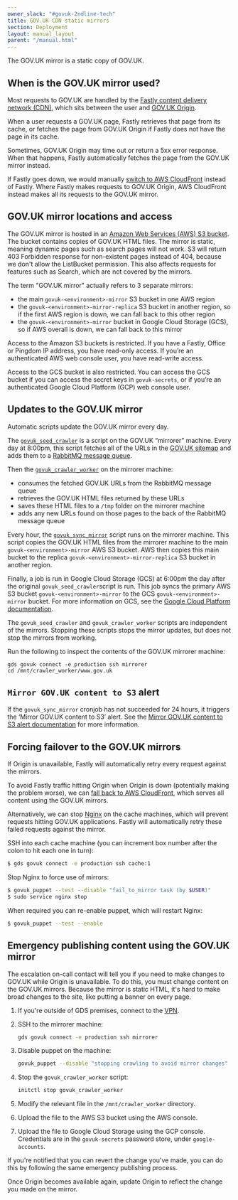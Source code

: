 ```yaml
---
owner_slack: "#govuk-2ndline-tech"
title: GOV.UK CDN static mirrors
section: Deployment
layout: manual_layout
parent: "/manual.html"
---
```


The GOV.UK mirror is a static copy of GOV.UK.

## When is the GOV.UK mirror used?

Most requests to GOV.UK are handled by the [Fastly content delivery network (CDN)](/manual/cdn.html), which sits between the user and [GOV.UK Origin](/manual/architecture-shallow-dive.html#a-user-visits-the-gov-uk-homepage).

When a user requests a GOV.UK page, Fastly retrieves that page from its cache, or fetches the page from GOV.UK Origin if Fastly does not have the page in its cache.

Sometimes, GOV.UK Origin may time out or return a 5xx error response. When that happens, Fastly automatically fetches the page from the GOV.UK mirror instead.

If Fastly goes down, we would manually [switch to AWS CloudFront](https://docs.publishing.service.gov.uk/manual/fall-back-to-aws-cloudfront.html) instead of Fastly. Where Fastly makes requests to GOV.UK Origin, AWS CloudFront instead makes all its requests to the GOV.UK mirror.

## GOV.UK mirror locations and access

The GOV.UK mirror is hosted in an [Amazon Web Services (AWS) S3 bucket](https://docs.aws.amazon.com/AmazonS3/latest/userguide/Welcome.html). The bucket contains copies of GOV.UK HTML files. The mirror is static, meaning dynamic pages such as search pages will not work. S3 will return 403 Forbidden response for non-existent pages instead of 404, because we don't allow the ListBucket permission. This also affects requests for features such as Search, which are not covered by the mirrors.

The term "GOV.UK mirror" actually refers to 3 separate mirrors:

- the main `govuk-<environment>-mirror` S3 bucket in one AWS region
- the `govuk-<environment>-mirror-replica` S3 bucket in another region, so if the first AWS region is down, we can fall back to this other region
- the `govuk-<environment>-mirror` bucket in Google Cloud Storage (GCS), so if AWS overall is down, we can fall back to this mirror

Access to the Amazon S3 buckets is restricted. If you have a Fastly, Office or Pingdom IP address, you have read-only access. If you’re an authenticated AWS web console user, you have read-write access.

Access to the GCS bucket is also restricted. You can access the GCS bucket if you can access the secret keys in `govuk-secrets`, or if you’re an authenticated Google Cloud Platform (GCP) web console user.

## Updates to the GOV.UK mirror

Automatic scripts update the GOV.UK mirror every day.

The [`govuk_seed_crawler`](https://github.com/alphagov/govuk_seed_crawler) is a script on the GOV.UK “mirrorer” machine. Every day at 8:00pm, this script fetches all of the URLs in the [GOV.UK sitemap](https://www.gov.uk/sitemap.xml) and adds them to a [RabbitMQ message queue](/manual/rabbitmq.html).

Then the [`govuk_crawler_worker`](https://github.com/alphagov/govuk_crawler_worker) on the mirrorer machine:

- consumes the fetched GOV.UK URLs from the RabbitMQ message queue
- retrieves the GOV.UK HTML files returned by these URLs
- saves these HTML files to a `/tmp` folder on the mirrorer machine
- adds any new URLs found on those pages to the back of the RabbitMQ message queue

Every hour, the [`govuk_sync_mirror`](https://github.com/alphagov/govuk-puppet/blob/86d1480c6e081313c415246063d5931af24473da/modules/govuk_crawler/manifests/init.pp#L109) script runs on the mirrorer machine. This script copies the GOV.UK HTML files from the mirrorer machine to the main `govuk-<environment>-mirror` AWS S3 bucket. AWS then copies this main bucket to the replica `govuk-<environment>-mirror-replica` S3 bucket in another region.

Finally, a job is run in Google Cloud Storage (GCS) at 6:00pm the day after the original `govuk_seed_crawler`script is run. This job syncs the primary AWS S3 bucket `govuk-<environment>-mirror` to the GCS `govuk-<environment>-mirror` bucket. For more information on GCS, see the [Google Cloud Platform documentation](https://docs.publishing.service.gov.uk/manual/google-cloud-platform-gcp.html).

The `govuk_seed_crawler` and `govuk_crawler_worker` scripts are independent of the mirrors. Stopping these scripts stops the mirror updates, but does not stop the mirrors from working.

Run the following to inspect the contents of the GOV.UK mirrorer machine:

```
gds govuk connect -e production ssh mirrorer
cd /mnt/crawler_worker/www.gov.uk
```

## `Mirror GOV.UK content to S3` alert

If the `govuk_sync_mirror` cronjob has not succeeded for 24 hours, it triggers the ‘Mirror GOV.UK content to S3’ alert. See the [Mirror GOV.UK content to S3 alert documentation](/manual/alerts/mirror-sync.html) for more information.

## Forcing failover to the GOV.UK mirrors

If Origin is unavailable, Fastly will automatically retry every request against the mirrors.

To avoid Fastly traffic hitting Origin when Origin is down (potentially making the problem worse), we can [fall back to AWS CloudFront](/manual/fall-back-to-aws-cloudfront.html), which serves all content using the GOV.UK mirrors.

Alternatively, we can stop [Nginx](https://www.nginx.com/) on the cache machines, which will prevent requests hitting GOV.UK applications. Fastly will automatically retry these failed requests against the mirror.

SSH into each cache machine (you can increment box number after the colon to hit each one in turn):

```bash
$ gds govuk connect -e production ssh cache:1
```

Stop Nginx to force use of mirrors:

```bash
$ govuk_puppet --test --disable "fail_to_mirror task (by $USER)"
$ sudo service nginx stop
```

When required you can re-enable puppet, which will restart Nginx:

```bash
$ govuk_puppet --test --enable
```

## Emergency publishing content using the GOV.UK mirror

The escalation on-call contact will tell you if you need to make changes to GOV.UK while Origin is unavailable. To do this, you must change content on the GOV.UK mirrors. Because the mirror is static HTML, it's hard to make broad changes to the site, like putting a banner on every page.

1. If you're outside of GDS premises, connect to the [VPN][gds-vpn].

1. SSH to the mirrorer machine:

    ```bash
    gds govuk connect -e production ssh mirrorer
    ```

1. Disable puppet on the machine:

    ```bash
    govuk_puppet --disable "stopping crawling to avoid mirror changes"
    ```

1. Stop the `govuk_crawler_worker` script:

    ```bash
    initctl stop govuk_crawler_worker
    ```

1. Modify the relevant file in the `/mnt/crawler_worker` directory.

1. Upload the file to the AWS S3 bucket using the AWS console.

1. Upload the file to Google Cloud Storage using the GCP console. Credentials are in the `govuk-secrets` password store, under `google-accounts`.

If you're notified that you can revert the change you've made, you can do this by following the same emergency publishing process.

Once Origin becomes available again, update Origin to reflect the change you made on the mirror.

[govuk_crawler_worker]: https://github.com/alphagov/govuk_crawler_worker
[govuk_seed_crawler]: https://github.com/alphagov/govuk_seed_crawler
[govuk_mirror-puppet]: https://github.com/alphagov/govuk_mirror-puppet
[gds-vpn]: https://sites.google.com/a/digital.cabinet-office.gov.uk/gds/working-at-the-white-chapel-building/gds-internal-it/how-to/gds-virtual-private-network-vpn
